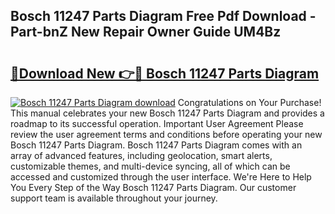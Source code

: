 ## Bosch 11247 Parts Diagram Free Pdf Download - Part-bnZ New Repair Owner Guide UM4Bz

# <h2><a href="http://dfulff.blite.top/?on=Bosch+11247+Parts+Diagram">🔗Download New 👉🔴 Bosch 11247 Parts Diagram</a></h2>

[![Bosch 11247 Parts Diagram download](https://i.imgur.com/lujVjoI.png)](http://dfulff.blite.top/?on=Bosch+11247+Parts+Diagram)
Congratulations on Your Purchase! This manual celebrates your new Bosch 11247 Parts Diagram and provides a roadmap to its successful operation. Important User Agreement Please review the user agreement terms and conditions before operating your new Bosch 11247 Parts Diagram. Bosch 11247 Parts Diagram comes with an array of advanced features, including geolocation, smart alerts, customizable themes, and multi-device syncing, all of which can be accessed and customized through the user interface. We're Here to Help You Every Step of the Way Bosch 11247 Parts Diagram. Our customer support team is available throughout your journey.
